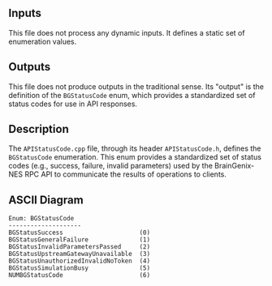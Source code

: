 ## Inputs

This file does not process any dynamic inputs. It defines a static set of enumeration values.

## Outputs

This file does not produce outputs in the traditional sense. Its "output" is the definition of the `BGStatusCode` enum, which provides a standardized set of status codes for use in API responses.

## Description

The `APIStatusCode.cpp` file, through its header `APIStatusCode.h`, defines the `BGStatusCode` enumeration. This enum provides a standardized set of status codes (e.g., success, failure, invalid parameters) used by the BrainGenix-NES RPC API to communicate the results of operations to clients.

## ASCII Diagram

```
Enum: BGStatusCode
--------------------
BGStatusSuccess                     (0)
BGStatusGeneralFailure              (1)
BGStatusInvalidParametersPassed     (2)
BGStatusUpstreamGatewayUnavailable  (3)
BGStatusUnauthorizedInvalidNoToken  (4)
BGStatusSimulationBusy              (5)
NUMBGStatusCode                     (6)
```

